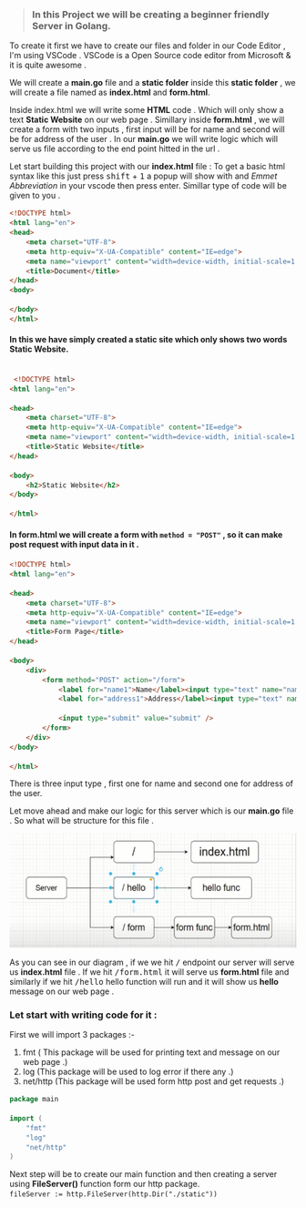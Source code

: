>### In this Project we will be creating a beginner friendly Server in Golang.  

To create it first we have to create our files and folder in our Code Editor , I'm using VSCode . VSCode is a Open Source code editor from Microsoft & it is quite awesome . 

We will create a **main.go** file and a **static folder** inside this **static folder** , we will create a file named as **index.html** and **form.html**. 

Inside index.html we will write some **HTML** code . Which will only show a text **Static Website** on our web page . Simillary inside **form.html**  , we will create a form with two inputs , first input will be for name and second will be for address of the user . In our **main.go** we will write logic which will serve us file according to the end point hitted in the url . 

Let start building this project with our **index.html** file : 
    To get a basic html syntax like this just press <kbd>shift</kbd> + <kbd>1</kbd> a popup will show with and *Emmet Abbreviation* in your vscode then press enter. Simillar type of code will be given to you .

```html
<!DOCTYPE html>
<html lang="en">
<head>
    <meta charset="UTF-8">
    <meta http-equiv="X-UA-Compatible" content="IE=edge">
    <meta name="viewport" content="width=device-width, initial-scale=1.0">
    <title>Document</title>
</head>
<body>
    
</body>
</html>
 ```

#### In this we have simply created a static site which only shows two words **Static Website**. 

```html

 <!DOCTYPE html>
<html lang="en">

<head>
    <meta charset="UTF-8">
    <meta http-equiv="X-UA-Compatible" content="IE=edge">
    <meta name="viewport" content="width=device-width, initial-scale=1.0">
    <title>Static Website</title>
</head>

<body>
    <h2>Static Website</h2>
</body>

</html>

```

#### In **form.html** we will create a form with  `method = "POST"` , so it can make post request with input data in it . 

```html
<!DOCTYPE html>
<html lang="en">

<head>
    <meta charset="UTF-8">
    <meta http-equiv="X-UA-Compatible" content="IE=edge">
    <meta name="viewport" content="width=device-width, initial-scale=1.0">
    <title>Form Page</title>
</head>

<body>
    <div>
        <form method="POST" action="/form">
            <label for="name1">Name</label><input type="text" name="name" id="name1" value="" />
            <label for="address1">Address</label><input type="text" name="address" id="address1" value="" />

            <input type="submit" value="submit" />
        </form>
    </div>
</body>

</html>


```
There is three input type , first one for name and second one for address of the user.

Let move ahead and make our logic for this server which is our **main.go** file  . So what will be structure for this file . 


<!-- link for structure of image  -->
 ![Struture](image\structImg.png)

As you can see in our diagram , if we we hit <kbd>/</kbd> endpoint our server will serve us **index.html** file . If we hit <kbd>/form.html</kbd> it will serve us **form.html** file  and similarly if we hit <kbd>/hello</kbd>  hello function will run and it will show us **hello** message on our web page . 


### Let start with writing code for it : 

First we will import 3 packages :-
1. fmt ( This package will be used for printing text and message on our web page .)
1. log  (This package will be used to log error if there any .)
1. net/http (This package will be used form http post and get requests .) 

```go
package main

import (
	"fmt"
	"log"
	"net/http"
)

```

Next step will be to create our main function and then creating a server using **FileServer()** function form our http package. <br>`fileServer := http.FileServer(http.Dir("./static"))`
